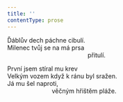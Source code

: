 ```yaml
---
title: ''
contentType: prose
---
```


<section>

Ďáblův dech páchne cibulí.  
Milenec tvůj se na má prsa  
                                               přitulí.

První jsem stíral mu krev  
Velkým vozem když k ránu byl sražen.  
Já mu šel naproti,  
                          věčným hřištěm pláže.

</section>
